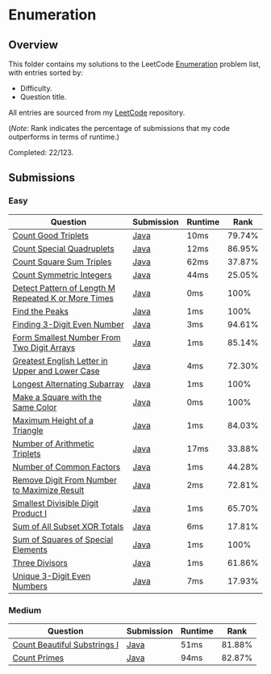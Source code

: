 # Enumeration

## Overview
This folder contains my solutions to the LeetCode [Enumeration](https://leetcode.com/problem-list/enumeration/) problem list,
with entries sorted by:
- Difficulty.
- Question title.

All entries are sourced from my [LeetCode](https://github.com/shumarb/leetcode) repository.

(*Note*: Rank indicates the percentage of submissions that my code outperforms in terms of runtime.)

Completed: 22/123.

## Submissions
### Easy
| Question                                                                                                                                              | Submission                                                                                                        | Runtime | Rank   |
|-------------------------------------------------------------------------------------------------------------------------------------------------------|-------------------------------------------------------------------------------------------------------------------|---------|--------|
| [Count Good Triplets](https://leetcode.com/problems/count-good-triplets/description/)                                                                 | [Java](https://github.com/shumarb/leetcode/blob/main/submissions/CountGoodTriplets.java)                          | 10ms    | 79.74% |
| [Count Special Quadruplets](https://leetcode.com/problems/count-special-quadruplets/description/)                                                     | [Java](https://github.com/shumarb/leetcode/blob/main/submissions/CountSpecialQuadruplets.java)                    | 12ms    | 86.95% |
| [Count Square Sum Triples](https://leetcode.com/problems/count-square-sum-triples/description/)                                                       | [Java](https://github.com/shumarb/leetcode/blob/main/submissions/CountSquareSumTriples.java)                      | 62ms    | 37.87% |
| [Count Symmetric Integers](https://leetcode.com/problems/count-symmetric-integers/description/)                                                       | [Java](https://github.com/shumarb/leetcode/blob/main/submissions/CountSymmetricIntegers.java)                     | 44ms    | 25.05% |
| [Detect Pattern of Length M Repeated K or More Times](https://leetcode.com/problems/detect-pattern-of-length-m-repeated-k-or-more-times/description/) | [Java](https://github.com/shumarb/leetcode/blob/main/submissions/DetectPatternOfLengthMRepeatedKOrMoreTimes.java) | 0ms     | 100%   |
| [Find the Peaks](https://leetcode.com/problems/find-the-peaks/description/)                                                                           | [Java](https://github.com/shumarb/leetcode/blob/main/submissions/FindThePeaks.java)                               | 1ms     | 100%   |
| [Finding 3-Digit Even Number](https://leetcode.com/problems/finding-3-digit-even-numbers/description/)                                                | [Java](https://github.com/shumarb/leetcode/blob/main/submissions/Finding3DigitEvenNumber.java)                    | 3ms     | 94.61% |
| [Form Smallest Number From Two Digit Arrays](https://leetcode.com/problems/form-smallest-number-from-two-digit-arrays/description/)                   | [Java](https://github.com/shumarb/leetcode/blob/main/submissions/FormSmallestNumberFromTwoDigitArrays.java)       | 1ms     | 85.14% |
| [Greatest English Letter in Upper and Lower Case](https://leetcode.com/problems/greatest-english-letter-in-upper-and-lower-case/description/)         | [Java](https://github.com/shumarb/leetcode/blob/main/submissions/GreatestEnglishLetterInUpperAndLowerCase.java)   | 4ms     | 72.30% |
| [Longest Alternating Subarray](https://leetcode.com/problems/longest-alternating-subarray/description/)                                               | [Java](https://github.com/shumarb/leetcode/blob/main/submissions/LongestAlternatingSubarray.java)                 | 1ms     | 100%   |
| [Make a Square with the Same Color](https://leetcode.com/problems/make-a-square-with-the-same-color/description/)                                     | [Java](https://github.com/shumarb/leetcode/blob/main/submissions/MakeASquareWithTheSameColor.java)                | 0ms     | 100%   |
| [Maximum Height of a Triangle](https://leetcode.com/problems/maximum-height-of-a-triangle/description/)                                               | [Java](https://github.com/shumarb/leetcode/blob/main/submissions/MaximumHeightOfATriangle.java)                   | 1ms     | 84.03% |
| [Number of Arithmetic Triplets](https://leetcode.com/problems/number-of-arithmetic-triplets/description/)                                             | [Java](https://github.com/shumarb/leetcode/blob/main/submissions/NumberOfArithmeticTriplets.java)                 | 17ms    | 33.88% |
| [Number of Common Factors](https://leetcode.com/problems/number-of-common-factors/description/)                                                       | [Java](https://github.com/shumarb/leetcode/blob/main/submissions/NumberOfCommonFactors.java)                      | 1ms     | 44.28% |
| [Remove Digit From Number to Maximize Result](https://leetcode.com/problems/remove-digit-from-number-to-maximize-result/description/)                 | [Java](https://github.com/shumarb/leetcode/blob/main/submissions/RemoveDigitFromNumberToMaximizeResult.java)      | 2ms     | 72.81% |
| [Smallest Divisible Digit Product I](https://leetcode.com/problems/smallest-divisible-digit-product-i/description/)                                   | [Java](https://github.com/shumarb/leetcode/blob/main/submissions/SmallestDivisibleDigitProductOne.java)           | 1ms     | 65.70% |
| [Sum of All Subset XOR Totals](https://leetcode.com/problems/sum-of-all-subset-xor-totals/description/)                                               | [Java](https://github.com/shumarb/leetcode/blob/main/submissions/SumOfAllSubsetXorTotals.java)                    | 6ms     | 17.81% |
| [Sum of Squares of Special Elements](https://leetcode.com/problems/sum-of-squares-of-elements/description/)                                           | [Java](https://github.com/shumarb/leetcode/blob/main/submissions/SumOfSquaresOfSpecialElements.java)              | 1ms     | 100%   |
| [Three Divisors](https://leetcode.com/problems/three-divisors/description/)                                                                           | [Java](https://github.com/shumarb/leetcode/blob/main/submissions/ThreeDivisors.java)                              | 1ms     | 61.86% |
| [Unique 3-Digit Even Numbers](https://leetcode.com/problems/unique-3-digit-even-numbers/description/)                                                 | [Java](https://github.com/shumarb/leetcode/blob/main/submissions/Unique3DigitEvenNumbers.java)                    | 7ms     | 17.93% |

### Medium
| Question                                                                                                | Submission                                                                                         | Runtime | Rank   |
|---------------------------------------------------------------------------------------------------------|----------------------------------------------------------------------------------------------------|---------|--------|
| [Count Beautiful Substrings I](https://leetcode.com/problems/count-beautiful-substrings-i/description/) | [Java](https://github.com/shumarb/leetcode/blob/main/submissions/CountBeautifulSubstringsOne.java) | 51ms    | 81.88% |
| [Count Primes](https://leetcode.com/problems/count-primes/description/)                                 | [Java](https://github.com/shumarb/leetcode/blob/main/submissions/CountPrimes.java)                 | 94ms    | 82.87% |
